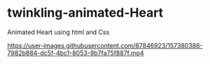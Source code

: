 # twinkling-animated-Heart
Animated Heart using html and Css


https://user-images.githubusercontent.com/87846923/157380386-7982b884-dc5f-4bc1-8053-9b7fa75f887f.mp4

